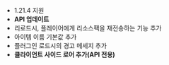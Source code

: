 - 1.21.4 지원
- **API 업데이트**
- 리로드시, 플레이어에게 리소스팩을 재전송하는 기능 추가
- 아이템 이름 기본값 추가
- 플러그인 로드시의 경고 메세지 추가
- **클라이언트 사이드 로어 추가(API 전용)**